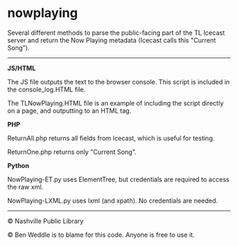 # nowplaying

Several different methods to parse the public-facing part of the TL Icecast server and return the Now Playing metadata (Icecast calls this "Current Song").

-----

**JS/HTML**

The JS file outputs the text to the browser console. This script is included in the console_log.HTML file.

The TLNowPlaying.HTML file is an example of including the script directly on a page, and outputting to an HTML tag.

**PHP**

ReturnAll.php returns all fields from Icecast, which is useful for testing.

ReturnOne.php returns only "Current Song".

**Python**

NowPlaying-ET.py uses ElementTree, but credentials are required to access the raw xml.

NowPlaying-LXML.py uses lxml (and xpath). No credentials are needed.

---
© Nashville Public Library

© Ben Weddle is to blame for this code. Anyone is free to use it.
